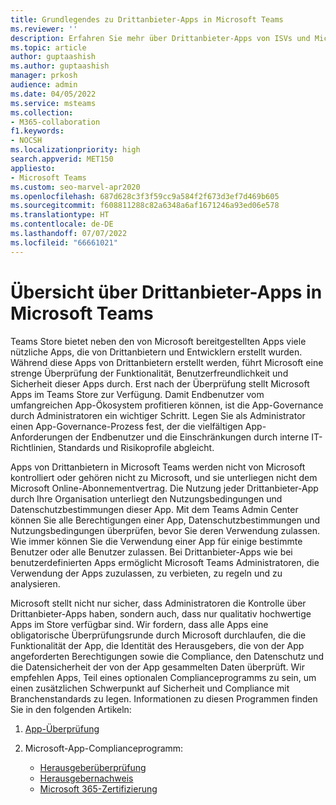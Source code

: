 ```yaml
---
title: Grundlegendes zu Drittanbieter-Apps in Microsoft Teams
ms.reviewer: ''
description: Erfahren Sie mehr über Drittanbieter-Apps von ISVs und Microsoft-Partnern in Microsoft Teams.
ms.topic: article
author: guptaashish
ms.author: guptaashish
manager: prkosh
audience: admin
ms.date: 04/05/2022
ms.service: msteams
ms.collection:
- M365-collaboration
f1.keywords:
- NOCSH
ms.localizationpriority: high
search.appverid: MET150
appliesto:
- Microsoft Teams
ms.custom: seo-marvel-apr2020
ms.openlocfilehash: 687d628c3f3f59cc9a584f2f673d3ef7d469b605
ms.sourcegitcommit: f608811288c82a6348a6af1671246a93ed06e578
ms.translationtype: HT
ms.contentlocale: de-DE
ms.lasthandoff: 07/07/2022
ms.locfileid: "66661021"
---
```

# <a name="overview-of-third-party-apps-in-microsoft-teams"></a>Übersicht über Drittanbieter-Apps in Microsoft Teams

Teams Store bietet neben den von Microsoft bereitgestellten Apps viele nützliche Apps, die von Drittanbietern und Entwicklern erstellt wurden. Während diese Apps von Drittanbietern erstellt werden, führt Microsoft eine strenge Überprüfung der Funktionalität, Benutzerfreundlichkeit und Sicherheit dieser Apps durch. Erst nach der Überprüfung stellt Microsoft Apps im Teams Store zur Verfügung. Damit Endbenutzer vom umfangreichen App-Ökosystem profitieren können, ist die App-Governance durch Administratoren ein wichtiger Schritt. Legen Sie als Administrator einen App-Governance-Prozess fest, der die vielfältigen App-Anforderungen der Endbenutzer und die Einschränkungen durch interne IT-Richtlinien, Standards und Risikoprofile abgleicht.

Apps von Drittanbietern in Microsoft Teams werden nicht von Microsoft kontrolliert oder gehören nicht zu Microsoft, und sie unterliegen nicht dem Microsoft Online-Abonnementvertrag. Die Nutzung jeder Drittanbieter-App durch Ihre Organisation unterliegt den Nutzungsbedingungen und Datenschutzbestimmungen dieser App. Mit dem Teams Admin Center können Sie alle Berechtigungen einer App, Datenschutzbestimmungen und Nutzungsbedingungen überprüfen, bevor Sie deren Verwendung zulassen. Wie immer können Sie die Verwendung einer App für einige bestimmte Benutzer oder alle Benutzer zulassen. Bei Drittanbieter-Apps wie bei benutzerdefinierten Apps ermöglicht Microsoft Teams Administratoren, die Verwendung der Apps zuzulassen, zu verbieten, zu regeln und zu analysieren.

Microsoft stellt nicht nur sicher, dass Administratoren die Kontrolle über Drittanbieter-Apps haben, sondern auch, dass nur qualitativ hochwertige Apps im Store verfügbar sind. Wir fordern, dass alle Apps eine obligatorische Überprüfungsrunde durch Microsoft durchlaufen, die die Funktionalität der App, die Identität des Herausgebers, die von der App angeforderten Berechtigungen sowie die Compliance, den Datenschutz und die Datensicherheit der von der App gesammelten Daten überprüft. Wir empfehlen Apps, Teil eines optionalen Complianceprogramms zu sein, um einen zusätzlichen Schwerpunkt auf Sicherheit und Compliance mit Branchenstandards zu legen. Informationen zu diesen Programmen finden Sie in den folgenden Artikeln:

1. [App-Überprüfung](overview-of-app-validation.md#app-validation-and-testing)

1. Microsoft-App-Complianceprogramm:

   - [Herausgeberüberprüfung](overview-of-app-certification.md#publisher-verification)
   - [Herausgebernachweis](overview-of-app-certification.md#publisher-attestation)
   - [Microsoft 365-Zertifizierung](overview-of-app-certification.md#microsoft-365-certification)
